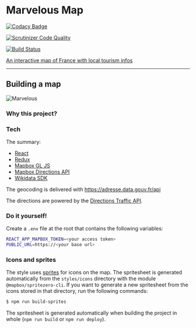 # Marvelous Map


[![Codacy Badge](https://api.codacy.com/project/badge/Grade/c742a7145e954de0bbe4869e5428e5d8)](https://app.codacy.com/app/sheub/marvelous-map?utm_source=github.com&utm_medium=referral&utm_content=sheub/marvelous-map&utm_campaign=Badge_Grade_Dashboard)

[![Scrutinizer Code Quality](https://scrutinizer-ci.com/g/sheub/marvelous-map/badges/quality-score.png?b=master)](https://scrutinizer-ci.com/g/sheub/marvelous-map/?branch=master)

[![Build Status](https://scrutinizer-ci.com/g/sheub/marvelous-map/badges/build.png?b=master)](https://scrutinizer-ci.com/g/sheub/marvelous-map/build-status/master)

[An interactive map of France with local tourism infos](https://faconnes.de)


------

## Building a map 

![Marvelous](https://github.com/sheub/marvelous-map/blob/master/marvelous_map.png)
### Why this project?


### Tech

The summary:
- [React](https://facebook.github.io/react/)
- [Redux](http://redux.js.org/)
- [Mapbox GL JS](https://www.mapbox.com/mapbox-gl-js/api/)
- [Mapbox Directions API](https://www.mapbox.com/api-documentation/#directions)
- [Wikidata SDK](https://github.com/maxlath/wikidata-sdk)

The geocoding is delivered with https://adresse.data.gouv.fr/api

The directions are powered by the [Directions Traffic API](https://www.mapbox.com/api-documentation/#directions).

### Do it yourself!

Create a `.env` file at the root that contains the following variables:

```sh
REACT_APP_MAPBOX_TOKEN=<your access token>
PUBLIC_URL=https://<your base url>
```

### Icons and sprites

The style uses [sprites](https://www.mapbox.com/help/define-sprite/) for icons on the map. The spritesheet is generated automatically from the `styles/icons` directory with the module `@mapbox/spritezero-cli`. If you want to generate a new spritesheet from the icons stored in that directory, run the following commands:

```sh
$ npm run build-sprites
```

The spritesheet is generated automatically when building the project in whole (`npm run build` or `npm run deploy`).

